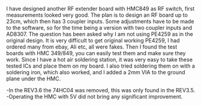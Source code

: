 I have designed another RF extender board with HMC849 as RF switch, first measurements looked very good. The plan is to design an RF board up to 23cm, which then has 3 coupler inputs. Some adjustments have to be made to the software, so for the time being a version with two coupler inputs and AD8307.
The question has been asked why I am not using PE4259 as in the original design.
It is very difficult to get original working PE4259, I had ordered many from ebay, Ali etc, all were fakes.
Then I found the test boards with HMC 349/849, you can easily test them and make sure they work.
Since I have a hot air soldering station, it was very easy to take these tested ICs and place them on my board.
I also tried soldering them on with a soldering iron, which also worked, and I added a 2mm VIA to the ground plane under the HMC.

-In the REV3.6 the 74HC04 was removed, this was only found in the REV3.5.
-Operating the HMC with 5V did not bring any significant improvement.
